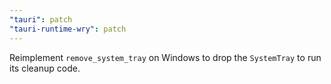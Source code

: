 ```yaml
---
"tauri": patch
"tauri-runtime-wry": patch
---
```


Reimplement `remove_system_tray` on Windows to drop the `SystemTray` to run its cleanup code.
